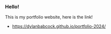 ### Hello!

This is my portfolio website, here is the link!

- https://dylanbabcock.github.io/portfolio-2024/
